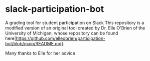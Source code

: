 # slack-participation-bot
A grading tool for student participation on Slack
This repository is a modified version of an original tool created by Dr. Elle O'Brien of the University of Michigan, whose repository can be found here[https://github.com/elleobrien/participation-bot/blob/main/README.md].

Many thanks to Elle for her advice 
